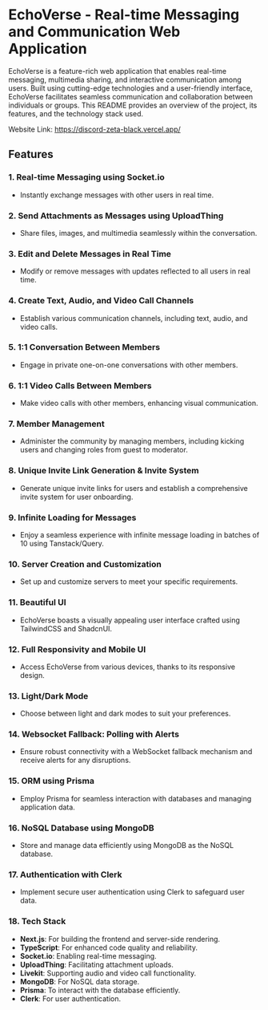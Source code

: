 # EchoVerse - Real-time Messaging and Communication Web Application

EchoVerse is a feature-rich web application that enables real-time messaging, multimedia sharing, and interactive communication among users. Built using cutting-edge technologies and a user-friendly interface, EchoVerse facilitates seamless communication and collaboration between individuals or groups. This README provides an overview of the project, its features, and the technology stack used.

Website Link: https://discord-zeta-black.vercel.app/

## Features

### 1. Real-time Messaging using Socket.io
- Instantly exchange messages with other users in real time.

### 2. Send Attachments as Messages using UploadThing
- Share files, images, and multimedia seamlessly within the conversation.

### 3. Edit and Delete Messages in Real Time
- Modify or remove messages with updates reflected to all users in real time.

### 4. Create Text, Audio, and Video Call Channels
- Establish various communication channels, including text, audio, and video calls.

### 5. 1:1 Conversation Between Members
- Engage in private one-on-one conversations with other members.

### 6. 1:1 Video Calls Between Members
- Make video calls with other members, enhancing visual communication.

### 7. Member Management
- Administer the community by managing members, including kicking users and changing roles from guest to moderator.

### 8. Unique Invite Link Generation & Invite System
- Generate unique invite links for users and establish a comprehensive invite system for user onboarding.

### 9. Infinite Loading for Messages
- Enjoy a seamless experience with infinite message loading in batches of 10 using Tanstack/Query.

### 10. Server Creation and Customization
- Set up and customize servers to meet your specific requirements.

### 11. Beautiful UI
- EchoVerse boasts a visually appealing user interface crafted using TailwindCSS and ShadcnUI.

### 12. Full Responsivity and Mobile UI
- Access EchoVerse from various devices, thanks to its responsive design.

### 13. Light/Dark Mode
- Choose between light and dark modes to suit your preferences.

### 14. Websocket Fallback: Polling with Alerts
- Ensure robust connectivity with a WebSocket fallback mechanism and receive alerts for any disruptions.

### 15. ORM using Prisma
- Employ Prisma for seamless interaction with databases and managing application data.

### 16. NoSQL Database using MongoDB
- Store and manage data efficiently using MongoDB as the NoSQL database.

### 17. Authentication with Clerk
- Implement secure user authentication using Clerk to safeguard user data.

### 18. Tech Stack
- **Next.js**: For building the frontend and server-side rendering.
- **TypeScript**: For enhanced code quality and reliability.
- **Socket.io**: Enabling real-time messaging.
- **UploadThing**: Facilitating attachment uploads.
- **Livekit**: Supporting audio and video call functionality.
- **MongoDB**: For NoSQL data storage.
- **Prisma**: To interact with the database efficiently.
- **Clerk**: For user authentication.
